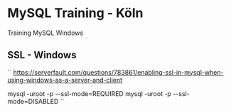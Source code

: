 # MySQL Training - Köln
Training MySQL Windows

## SSL - Windows 

``
https://serverfault.com/questions/783861/enabling-ssl-in-mysql-when-using-windows-as-a-server-and-client

mysql -uroot -p --ssl-mode=REQUIRED 
mysql -uroot -p --ssl-mode=DISABLED
``
